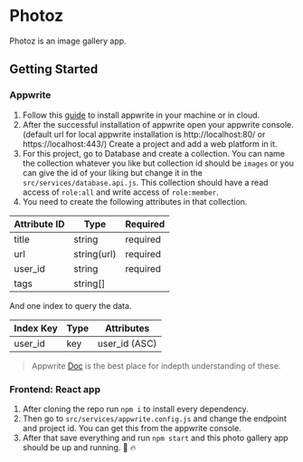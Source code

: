 # Photoz

Photoz is an image gallery app.

## Getting Started

### Appwrite

1. Follow this [guide](https://appwrite.io/docs/installation) to install appwrite in your machine or in cloud.
2. After the successful installation of appwrite open your appwrite console. (default url for local appwrite installation is http://localhost:80/ or https://localhost:443/)
Create a project and add a web platform in it.
3. For this project, go to Database and create a collection. You can name the collection whatever you like but collection id should be `images` or you can give the id of your liking but change it in the `src/services/database.api.js`. This collection should have a read access of `role:all` and write access of `role:member`.
4. You need to create the following attributes in that collection.

|Attribute ID |Type 	    |Required   |
|-------------|-------------|-----------|
|title        |string       |required   |
|url          |string(url)  |required   |
|user_id      |string       |required   |
|tags         |string[]     |           |

And one index to query the data.

|Index Key  |Type   |Attributes   |
|-----------|-------|-------------|
|user_id    |key    |user_id (ASC)|

> Appwrite [Doc](https://appwrite.io/docs/getting-started-for-web) is the best place for indepth understanding of these.


### Frontend: React app

1. After cloning the repo run `npm i` to install every dependency.
2. Then go to `src/services/appwrite.config.js` and change the endpoint and project id. You can get this from the appwrite console.
3. After that save everything and run `npm start` and this photo gallery app should be up and running. :rocket: :fire: